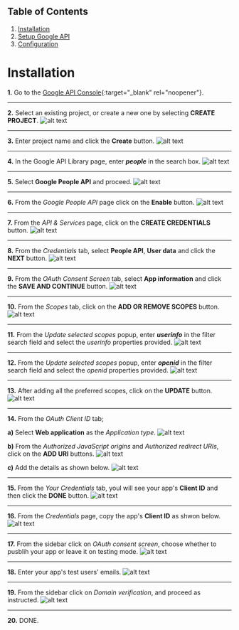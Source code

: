 ## Table of Contents
1. [Installation](#installation)
2. [Setup Google API](#setup-google-api)
3. [Configuration](#configuration)

<a id="installation"></a>Installation
============
**1.** Go to the [Google API Console](https://console.cloud.google.com/projectselector2/apis/library){:target="_blank" rel="noopener"}.

*********

**2.** Select an existing project, or create a new one by selecting **CREATE PROJECT**.
![alt text](https://raw.githubusercontent.com/Rodgath/DevResources/main/GOT-WP-Login-Register/console/01.png "Select Porject or Create Project")

*********

**3.** Enter project name and click the **Create** button.
![alt text](https://raw.githubusercontent.com/Rodgath/DevResources/main/GOT-WP-Login-Register/console/02.png "Create Project")

*********

**4.** In the Google API Library page, enter ***people*** in the search box.
![alt text](https://raw.githubusercontent.com/Rodgath/DevResources/main/GOT-WP-Login-Register/console/03.png)

*********

**5.** Select **Google People API** and proceed.
![alt text](https://raw.githubusercontent.com/Rodgath/DevResources/main/GOT-WP-Login-Register/console/04.png)

*********

**6.** From the *Google People API* page click on the **Enable** button.
![alt text](https://raw.githubusercontent.com/Rodgath/DevResources/main/GOT-WP-Login-Register/console/05.png)

*********

**7.** From the *API & Services* page, click on the **CREATE CREDENTIALS** button.
![alt text](https://raw.githubusercontent.com/Rodgath/DevResources/main/GOT-WP-Login-Register/console/06.png)

*********

**8.** From the *Credentials* tab, select **People API**, **User data** and click the **NEXT** button.
![alt text](https://raw.githubusercontent.com/Rodgath/DevResources/main/GOT-WP-Login-Register/console/07.png)

*********

**9.** From the *OAuth Consent Screen* tab, select **App information** and click the **SAVE AND CONTINUE** button.
![alt text](https://raw.githubusercontent.com/Rodgath/DevResources/main/GOT-WP-Login-Register/console/08.png)

*********

**10.** From the *Scopes* tab, click on the **ADD OR REMOVE SCOPES** button.
![alt text](https://raw.githubusercontent.com/Rodgath/DevResources/main/GOT-WP-Login-Register/console/09.png)

*********

**11.** From the *Update selected scopes* popup, enter ***userinfo*** in the filter search field and select the *userinfo* properties provided.
![alt text](https://raw.githubusercontent.com/Rodgath/DevResources/main/GOT-WP-Login-Register/console/10.png)

*********

**12.** From the *Update selected scopes* popup, enter ***openid*** in the filter search field and select the *openid* properties provided.
![alt text](https://raw.githubusercontent.com/Rodgath/DevResources/main/GOT-WP-Login-Register/console/11.png)

*********

**13.** After adding all the preferred scopes, click on the **UPDATE** button.
![alt text](https://raw.githubusercontent.com/Rodgath/DevResources/main/GOT-WP-Login-Register/console/12.png)

*********

**14.** From the *OAuth Client ID* tab;

**a)** Select **Web application** as the *Application type*.
![alt text](https://raw.githubusercontent.com/Rodgath/DevResources/main/GOT-WP-Login-Register/console/13.png)

**b)** From the *Authorized JavaScript origins* and *Authorized redirect URIs*, click on the **ADD URI** buttons.
![alt text](https://raw.githubusercontent.com/Rodgath/DevResources/main/GOT-WP-Login-Register/console/14.png)

**c)** Add the details as shown below.
![alt text](https://raw.githubusercontent.com/Rodgath/DevResources/main/GOT-WP-Login-Register/console/15.png)

*********

**15.** From the *Your Credentials* tab, youl will see your app's **Client ID** and then click the **DONE** button.
![alt text](https://raw.githubusercontent.com/Rodgath/DevResources/main/GOT-WP-Login-Register/console/16.png)

*********

**16.** From the *Credentials* page, copy the app's **Client ID** as shwon below.
![alt text](https://raw.githubusercontent.com/Rodgath/DevResources/main/GOT-WP-Login-Register/console/17.png)

*********

**17.** From the sidebar click on *OAuth consent screen*, choose whether to pusblih your app or leave it on testing mode.
![alt text](https://raw.githubusercontent.com/Rodgath/DevResources/main/GOT-WP-Login-Register/console/18.png)

*********

**18.** Enter your app's test users' emails.
![alt text](https://raw.githubusercontent.com/Rodgath/DevResources/main/GOT-WP-Login-Register/console/19.png)

*********

**19.** From the sidebar click on *Domain verification*, and proceed as instructed.
![alt text](https://raw.githubusercontent.com/Rodgath/DevResources/main/GOT-WP-Login-Register/console/20.png)

*********

**20.** DONE.
